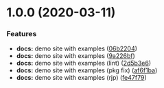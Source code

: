 # 1.0.0 (2020-03-11)


### Features

* **docs:** demo site with examples ([06b2204](https://github.com/lamabiker/ng-i18n-date-interval/commit/06b220414d966d6d1f796adeddb6d0fbb8c0b122))
* **docs:** demo site with examples ([9a226bf](https://github.com/lamabiker/ng-i18n-date-interval/commit/9a226bfa665d447428596648ba708d97951cc5c2))
* **docs:** demo site with examples (lint) ([2d5b3e6](https://github.com/lamabiker/ng-i18n-date-interval/commit/2d5b3e6421e3712d28ba5fa34bea63587aea0d92))
* **docs:** demo site with examples (pkg fix) ([af6f1ba](https://github.com/lamabiker/ng-i18n-date-interval/commit/af6f1ba7d9c43e565ffe5d4c2e4c977d31585b1c))
* **docs:** demo site with examples (rjp) ([fe47f79](https://github.com/lamabiker/ng-i18n-date-interval/commit/fe47f79edf5feb896d27c020474d298767df68d5))
